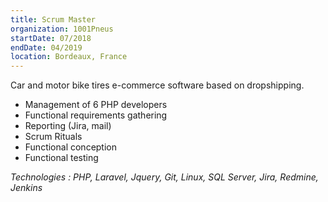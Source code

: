 ```yaml
---
title: Scrum Master
organization: 1001Pneus
startDate: 07/2018
endDate: 04/2019
location: Bordeaux, France
---
```


Car and motor bike tires e-commerce software based on dropshipping.

- Management of 6 PHP developers
- Functional requirements gathering
- Reporting (Jira, mail)
- Scrum Rituals
- Functional conception
- Functional testing

*Technologies : PHP, Laravel, Jquery, Git, Linux, SQL Server, Jira, Redmine, Jenkins*